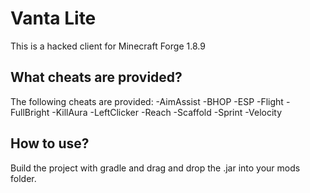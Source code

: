 # Vanta Lite
This is a hacked client for Minecraft Forge 1.8.9

## What cheats are provided?
The following cheats are provided:
-AimAssist
-BHOP
-ESP
-Flight
-FullBright
-KillAura
-LeftClicker
-Reach
-Scaffold
-Sprint
-Velocity

## How to use?
Build the project with gradle and drag and drop the .jar into your mods folder.